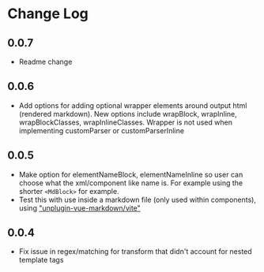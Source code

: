 # Change Log

## 0.0.7

- Readme change

## 0.0.6

- Add options for adding optional wrapper elements around output html (rendered markdown). New options include wrapBlock, wrapInline, wrapBlockClasses, wrapInlineClasses. Wrapper is not used when implementing customParser or customParserInline

## 0.0.5

- Make option for elementNameBlock, elementNameInline so user can choose what the xml/component like name is. For example using the shorter `<MdBlock>` for example.
- Test this with use inside a markdown file (only used within components), using ["unplugin-vue-markdown/vite"](https://github.com/unplugin/unplugin-vue-markdown)

## 0.0.4 

- Fix issue in regex/matching for transform that didn't account for nested template tags